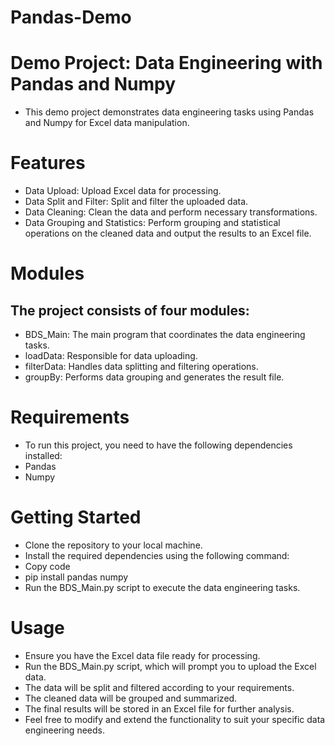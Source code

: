 # Pandas-Demo

# Demo Project: Data Engineering with Pandas and Numpy
* This demo project demonstrates data engineering tasks using Pandas and Numpy for Excel data manipulation.

# Features
* Data Upload: Upload Excel data for processing.
* Data Split and Filter: Split and filter the uploaded data.
* Data Cleaning: Clean the data and perform necessary transformations.
* Data Grouping and Statistics: Perform grouping and statistical operations on the cleaned data and output the results to an Excel file.

# Modules
## The project consists of four modules:

* BDS_Main: The main program that coordinates the data engineering tasks.
* loadData: Responsible for data uploading.
* filterData: Handles data splitting and filtering operations.
* groupBy: Performs data grouping and generates the result file.

# Requirements
* To run this project, you need to have the following dependencies installed:
* Pandas
* Numpy

# Getting Started
* Clone the repository to your local machine.
* Install the required dependencies using the following command:
* Copy code
* pip install pandas numpy
* Run the BDS_Main.py script to execute the data engineering tasks.

# Usage
* Ensure you have the Excel data file ready for processing.
* Run the BDS_Main.py script, which will prompt you to upload the Excel data.
* The data will be split and filtered according to your requirements.
* The cleaned data will be grouped and summarized.
* The final results will be stored in an Excel file for further analysis.
* Feel free to modify and extend the functionality to suit your specific data engineering needs.
 
